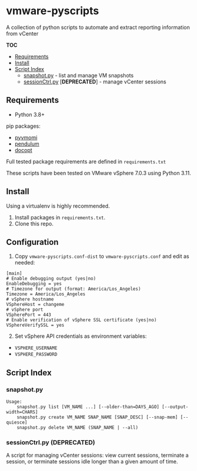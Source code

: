 # vmware-pyscripts

A collection of python scripts to automate and extract reporting information from vCenter

**TOC**
- [Requirements](#requirements)
- [Install](#install)
- [Script Index](#script-index)
    - [snapshot.py](#snapshotpy) - list and manage VM snapshots
    - [sessionCtrl.py](#sessionctrlpy-deprecated) [**DEPRECATED**] - manage vCenter sessions

## Requirements

* Python 3.8+

pip packages:

- [pyvmomi]()
- [pendulum]()
- [docopt]()

Full tested package requirements are defined in `requirements.txt`

These scripts have been tested on VMware vSphere 7.0.3 using Python 3.11.

## Install

Using a virtualenv is highly recommended.

1. Install packages in `requirements.txt`.
1. Clone this repo.

## Configuration

1. Copy `vmware-pyscripts.conf-dist` to `vmware-pyscripts.conf` and edit as needed:

```
[main]
# Enable debugging output (yes|no)
EnableDebugging = yes
# Timezone for output (format: America/Los_Angeles)
Timezone = America/Los_Angeles
# vSphere hostname
VSphereHost = changeme
# vSphere port
VSpherePort = 443
# Enable verification of vSphere SSL certificate (yes|no)
VSphereVerifySSL = yes
```

2. Set vSphere API credentials as environment variables:
- `VSPHERE_USERNAME`
- `VSPHERE_PASSWORD`

## Script Index

### snapshot.py

```
Usage:
    snapshot.py list [VM_NAME ...] [--older-than=DAYS_AGO] [--output-width=CHARS]
    snapshot.py create VM_NAME SNAP_NAME [SNAP_DESC] [--snap-mem] [--quiesce]
    snapshot.py delete VM_NAME (SNAP_NAME | --all)
```

### sessionCtrl.py (DEPRECATED)

A script for managing vCenter sessions: view current sessions, terminate a session, or terminate sessions idle longer than a given amount of time.
